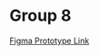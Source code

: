 # Group 8

[Figma Prototype Link](https://www.figma.com/design/jJWJqhmgr0F8AuUvIkckoV/csc842-G8?node-id=0-1&t=QexbI148BHPctkmZ-1)
